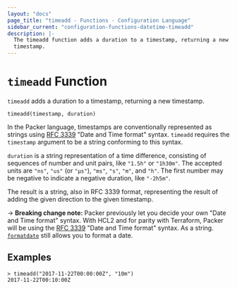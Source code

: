 ```yaml
---
layout: "docs"
page_title: "timeadd - Functions - Configuration Language"
sidebar_current: "configuration-functions-datetime-timeadd"
description: |-
  The timeadd function adds a duration to a timestamp, returning a new
  timestamp.
---
```


# `timeadd` Function


`timeadd` adds a duration to a timestamp, returning a new timestamp.

```hcl
timeadd(timestamp, duration)
```

In the Packer language, timestamps are conventionally represented as
strings using [RFC 3339](https://tools.ietf.org/html/rfc3339)
"Date and Time format" syntax. `timeadd` requires the `timestamp` argument
to be a string conforming to this syntax.

`duration` is a string representation of a time difference, consisting of
sequences of number and unit pairs, like `"1.5h"` or `"1h30m"`. The accepted
units are `"ns"`, `"us"` (or `"µs"`), `"ms"`, `"s"`, `"m"`, and `"h"`. The first
number may be negative to indicate a negative duration, like `"-2h5m"`.

The result is a string, also in RFC 3339 format, representing the result
of adding the given direction to the given timestamp.

-> **Breaking change note:** Packer previously let you decide your own "Date
and Time format" syntax. With HCL2 and for parity with Terraform, Packer will
be using the [RFC 3339](https://tools.ietf.org/html/rfc3339) "Date and Time
format" syntax. As a string. [`formatdate`](./formatdate.html) still allows you
to format a date.

## Examples

```
> timeadd("2017-11-22T00:00:00Z", "10m")
2017-11-22T00:10:00Z
```

